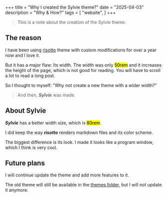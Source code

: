+++
title = "Why I created the Sylvie theme?"
date = "2025-04-03"
description = "Why & How?"
tags = [
    "website",
]
+++

> This is a note about the creation of the Sylvie theme.

## The reason
I have been using [risotto](http://risotto.joeroe.io/) theme with custom modifications for over a year now and I love it.

But it has a major flaw: Its width. The width was only <mark>50rem</mark> and it increases the height of the page, which is not good for reading. You will have to scroll a lot to read a long post.

So I thought to myself: "Why not create a new theme with a wider width?"

> And then, ***Sylvie*** was made.

## About Sylvie
***Sylvie*** has a better width size, which is <mark>80rem</mark>.

I did keep the way ***risotto*** renders markdown files and its color scheme.

The biggest difference is its look. I made it looks like a program window, which I think is very cool.

## Future plans
I will continue update the theme and add more features to it.

The old theme will still be available in the [themes folder](https://github.com/takai24/takai24.github.io/tree/main/themes), but I will not update it anymore.